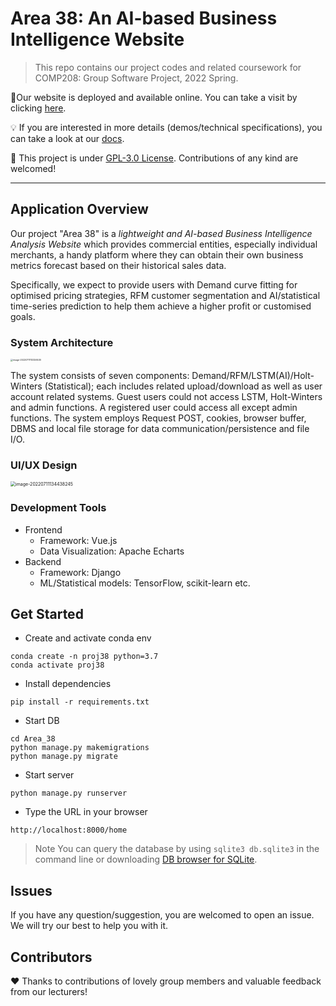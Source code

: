 # Area 38: An AI-based Business Intelligence Website 
> This repo contains our project codes and related coursework for COMP208: Group Software Project, 2022 Spring.

:rocket:Our website is deployed and available online. You can take a visit by clicking [here](http://group-38.com/).

:bulb: If you are interested in more details (demos/technical specifications), you can take a look at our [docs]().

:hammer: This project is under [GPL-3.0 License](). Contributions of any kind are welcomed!



---



## Application Overview

Our project "Area 38" is a *lightweight and AI-based Business Intelligence Analysis Website* which provides commercial entities, especially individual merchants, a handy platform where they can obtain their own business metrics forecast based on their historical sales data. 

Specifically, we expect to provide users with Demand curve fitting for optimised pricing strategies, RFM customer segmentation and AI/statistical time-series prediction to help them achieve a higher profit or customised goals. 



### System Architecture

<img src="https://user-images.githubusercontent.com/64541534/178273109-60af4efa-066d-4b96-a5ee-8bc8822dc0fe.png" alt="image-20220711113326530" style="zoom: 25%;" />

The system consists of seven components: Demand/RFM/LSTM(AI)/Holt-Winters (Statistical); each includes related upload/download as well as user account related systems. Guest users could not access LSTM, Holt-Winters and admin functions. A registered user could access all except admin functions. The system employs Request POST, cookies, browser buffer, DBMS and local file storage for data communication/persistence and file I/O.



### UI/UX Design

<img src="https://user-images.githubusercontent.com/64541534/178273728-f73f316e-1ccb-40d8-a229-3dcaeabc99db.png" alt="image-20220711134438245" style="zoom:50%;" />



### Development Tools

- Frontend
  - Framework: Vue.js
  - Data Visualization: Apache Echarts
- Backend
  - Framework: Django
  - ML/Statistical models: TensorFlow, scikit-learn etc.



## Get Started

- Create and activate conda env
```
conda create -n proj38 python=3.7
conda activate proj38
```

- Install dependencies

`pip install -r requirements.txt `

- Start DB

```
cd Area_38
python manage.py makemigrations
python manage.py migrate
```

- Start server
```
python manage.py runserver
```

- Type the URL in your browser
```
http://localhost:8000/home
```

> Note
> You can query the database by using `sqlite3 db.sqlite3` in the command line
> or downloading [DB browser for SQLite](https://sqlitebrowser.org/).



## Issues

If you have any question/suggestion, you are welcomed to open an issue. We will try our best to help you with it.



## Contributors

:heart: Thanks to contributions of lovely group members and valuable feedback from our lecturers!

